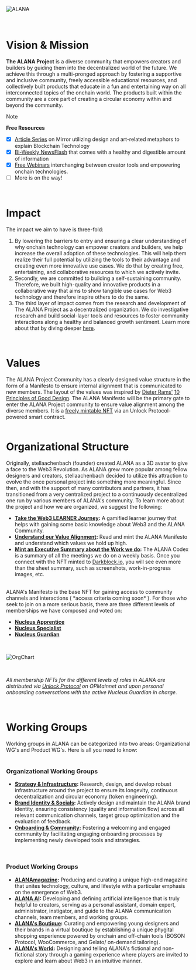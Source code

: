 ![ALANA](https://github.com/user-attachments/assets/f85b4658-3fdd-4d57-99e2-6085e7ca58a0)
<br/>
<br/>
<br/>

# Vision & Mission
**The ALANA Project** is a diverse community that empowers creators and builders by guiding them into the decentralized world of the future. We achieve this through a multi-pronged approach by fostering a supportive and inclusive community, freely accessible educational resources, and collectively built products that educate in a fun and entertaining way on all interconnected topics of the onchain world. The products built within the community are a core part of creating a circular economy within and beyond the community.

> [!NOTE]
> **Free Resources**
> - [x] [Article Series](https://mirror.xyz/the-alana-project.eth/DeQP_kgXvSw5GqeOSwZVgk6G7nziX9UXaRypZlVZqz0?referrerAddress=0x83E2B1525becEeE48Bc00ABb192813859dF6b7A6) on Mirror utilizing design and art-related metaphors to explain Blockchain Technology
> - [x] [Bi-Weekly NewsFlash](https://mailchi.mp/the-alana-project.xyz/alanas-newsflash-17277585?e=49734bc2bd) that comes with a healthy and digestible amount of information
> - [x] [Free Webinars](https://portal.fileverse.io/#/0x809b9454190db7335Fae4906F85719c9f222e630/member?chainId=100) interchanging between creator tools and empowering onchain technologies.
> - [ ] More is on the way!
<br/>

# Impact
The impact we aim to have is three-fold:

1. By lowering the barriers to entry and ensuring a clear understanding of why onchain technology can empower creators and builders, we help increase the overall adoption of these technologies. This will help them realize their full potential by utilizing the tools to their advantage and creating even more innovative use cases. We do that by creating free, entertaining, and collaborative resources to which we actively invite.
2. Secondly, we are committed to building a self-sustaining community. Therefore, we built high-quality and innovative products in a collaborative way that aims to show tangible use cases for Web3 technology and therefore inspire others to do the same.
3. The third layer of impact comes from the research and development of The ALANA Project as a decentralized organization. We do investigative research and build social-layer tools and resources to foster community interactions along a healthy and balanced growth sentiment. Learn more about that by diving deeper [here](https://github.com/The-ALANA-Project/Strategy_and_Infrastructure/tree/main).
<br/>

# Values
The ALANA Project Community has a clearly designed value structure in the form of a Manifesto to ensure internal alignment that is communicated to new members. The layout of the values was inspired by [Dieter Rams'](https://en.wikipedia.org/wiki/Dieter_Rams) [10 Principles of Good Design](https://www.heurio.co/dieter-rams-10-principles-of-good-design). The ALANA Manifesto will be the primary gate to enter the ALANA Project community to ensure value alignment among the diverse members. It is a [freely mintable NFT]() via an Unlock Protocol-powered smart contract.
<br/>
<br/>


# Organizational Structure
Originally, stellaachenbach (founder) created ALANA as a 3D avatar to give a face to the Web3 Revolution. As ALANA grew more popular among fellow designers and creators, stellaachenbach decided to utilize this attraction to evolve the once personal project into something more meaningful. Since then, and with the support of many contributors and partners, it has transitioned from a very centralized project to a continuously decentralized one run by various members of ALANA's community. 
To learn more about the project and how we are organized, we suggest the following:
- **[Take the Web3 LEARNER Journey](https://zealy.io/cw/thealanaproject):** A gamified learner journey that helps with gaining some basic knowledge about Web3 and the ALANA Community.
- **[Understand our Value Alignment](https://app.unlock-protocol.com/checkout?id=ed49cb2f-536c-45c6-9232-101abdad33b8):** Read and mint the ALANA Manifesto and understand which values we hold up high.
- **[Mint an Executive Summary about the Work we do](https://app.unlock-protocol.com/checkout?id=8f65c770-38a2-4e4e-ac20-7afd37da0525):** The ALANA Codex is a summary of all the meetings we do on a weekly basis. Once you connect with the NFT minted to [Darkblock.io](https://www.darkblock.io/), you will see even more than the sheet summary, such as screenshots, work-in-progress images, etc.
<br/>
ALANA's Manifesto is the base NFT for gaining access to community channels and interactions ( *access criteria coming soon* ). For those who seek to join on a more serious basis, there are three different levels of memberships we have composed and voted on:

- [**Nucleus Apprentice**](https://docs.google.com/document/d/1QxNqe_EMDYm8moYwPwHpVURuvwPdh0EmpYzAsz9Pjbc/edit?usp=sharing)
- [**Nucleus Specialist**](https://docs.google.com/document/d/1IMN48Nqsyb1M2tMxlWM6It_G2QLmVnAF1aEJ8cVnGRM/edit?usp=sharing)
- [**Nucleus Guardian**](https://docs.google.com/document/d/1mUF3ZXQEpcxW_vjlsLddv_vtp51dcVdCuUDMif6zHVA/edit?usp=sharing)

<br/>

![OrgChart](https://github.com/user-attachments/assets/5110dba6-310b-4331-b882-525d9acb10a7)

<br/>

*All membership NFTs for the different levels of roles in ALANA are distributed via [Unlock Protocol](https://unlock-protocol.com/) on OPMainnet and upon personal onboarding conversations with the active Nucleus Guardian in charge.*

<br/>

# Working Groups
Working groups in ALANA can be categorized into two areas: Organizational WG's and Product WG's. Here is all you need to know:
<br/>
<br/>
### Organizational Working Groups

- **[Strategy & Infrastructure](https://github.com/The-ALANA-Project/Strategy_and_Infrastructure.git):** Research, design, and develop robust infrastructure around the project to ensure its longevity, continuous decentralization and circular economy (token engineering).
- **[Brand Identity & Socials](https://github.com/The-ALANA-Project/Brand_Identity_and_Socials):** Actively design and maintain the ALANA brand identity, ensuring consistency (quality and information flow) across all relevant communication channels, target group optimization and the evaluation of feedback.
- **[Onboarding & Community](https://the-alana-project.xyz/starthere):** Fostering a welcoming and engaged community by facilitating engaging onboarding processes by  implementing newly developed tools and strategies.
<br/>

### Product Working Groups

- **[ALANAmagazine](https://www.alanamagazine.xyz/):** Producing and curating a unique high-end magazine that unites technology, culture, and lifestyle with a particular emphasis on the emergence of Web3.
- **[ALANA AI](https://github.com/The-ALANA-Project/ALANA_AI):** Developing and defining artificial intelligence that is truly helpful to creators, serving as a personal assistant, domain expert, administrator, instigator, and guide to the ALANA communication channels, team members, and working groups.
- **[ALANA's Boutique](xxx):** Curating and empowering young designers and their brands in a virtual boutique by establishing a unique phygital shopping experience powered by onchain and off-chain tools (BOSON Protocol, WooCommerce, and Gelato/ on-demand tailoring).
- **[ALANA's World](xxx):** Designing and telling ALANA's fictional and non-fictional story through a gaming experience where players are invited to explore and learn about Web3 in an intuitive manner.
